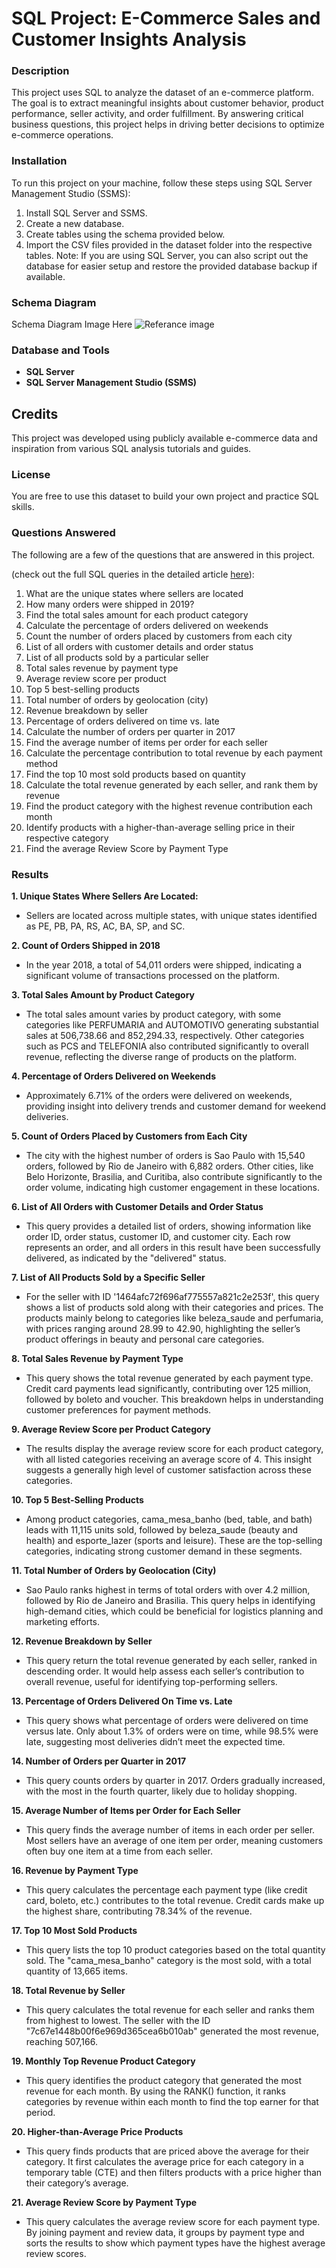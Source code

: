 # SQL Project: E-Commerce Sales and Customer Insights Analysis

### Description
This project uses SQL to analyze the dataset of an e-commerce platform. The goal is to extract meaningful insights about customer behavior, product performance, seller activity, and order fulfillment. By answering critical business questions, this project helps in driving better decisions to optimize e-commerce operations.

### Installation
To run this project on your machine, follow these steps using SQL Server Management Studio (SSMS):

  1. Install SQL Server and SSMS.
  2. Create a new database.
  3. Create tables using the schema provided below.
  4. Import the CSV files provided in the dataset folder into the respective tables.
Note: If you are using SQL Server, you can also script out the database for easier setup and restore the provided database backup if available.

### Schema Diagram
Schema Diagram Image Here 
![Referance image](/SchemaDiagram.png)

### Database and Tools
- **SQL Server**
- **SQL Server Management Studio (SSMS)**
## Credits
This project was developed using publicly available e-commerce data and inspiration from various SQL analysis tutorials and guides.

### License
You are free to use this dataset to build your own project and practice SQL skills.

### Questions Answered
The following are a few of the questions that are answered in this project.

(check out the full SQL queries in the detailed article [here](https://treasarose.github.io/sql_sample_project/Ecommerce_Query_Analysis.html)):

1. What are the unique states where sellers are located
2. How many orders were shipped in 2019?
3. Find the total sales amount for each product category
4. Calculate the percentage of orders delivered on weekends
5. Count the number of orders placed by customers from each city
6. List of all orders with customer details and order status 
7. List of all products sold by a particular seller
8. Total sales revenue by payment type
9. Average review score per product
10. Top 5 best-selling products
11. Total number of orders by geolocation (city)
12. Revenue breakdown by seller
13. Percentage of orders delivered on time vs. late
14. Calculate the number of orders per quarter in 2017
15. Find the average number of items per order for each seller
16. Calculate the percentage contribution to total revenue by each payment method
17. Find the top 10 most sold products based on quantity
18. Calculate the total revenue generated by each seller, and rank them by revenue
19. Find the product category with the highest revenue contribution each month
20. Identify products with a higher-than-average selling price in their respective category
21. Find the average Review Score by Payment Type

### Results
**1. Unique States Where Sellers Are Located:**

- Sellers are located across multiple states, with unique states identified as PE, PB, PA, RS, AC, BA, SP, and SC.
     
**2. Count of Orders Shipped in 2018**

- In the year 2018, a total of 54,011 orders were shipped, indicating a significant volume of transactions processed on the platform.

**3. Total Sales Amount by Product Category**
  
- The total sales amount varies by product category, with some categories like PERFUMARIA and AUTOMOTIVO generating substantial sales at 506,738.66 and 852,294.33, respectively. Other categories such as PCS and TELEFONIA also contributed significantly to overall revenue, reflecting the diverse range of products on the platform.

**4. Percentage of Orders Delivered on Weekends**

 - Approximately 6.71% of the orders were delivered on weekends, providing insight into delivery trends and customer demand for weekend deliveries.

**5. Count of Orders Placed by Customers from Each City**

- The city with the highest number of orders is Sao Paulo with 15,540 orders, followed by Rio de Janeiro with 6,882 orders. Other cities, like Belo Horizonte, Brasilia, and Curitiba, also contribute significantly to the order volume, indicating high customer engagement in these locations.

**6. List of All Orders with Customer Details and Order Status**

- This query provides a detailed list of orders, showing information like order ID, order status, customer ID, and customer city. Each row represents an order, and all orders in this result have been successfully delivered, as indicated by the "delivered" status.

**7. List of All Products Sold by a Specific Seller**

- For the seller with ID '1464afc72f696af775557a821c2e253f', this query shows a list of products sold along with their categories and prices. The products mainly belong to categories like beleza_saude and perfumaria, with prices ranging around 28.99 to 42.90, highlighting the seller’s product offerings in beauty and personal care categories.

**8. Total Sales Revenue by Payment Type**

- This query shows the total revenue generated by each payment type. Credit card payments lead significantly, contributing over 125 million, followed by boleto and voucher. This breakdown helps in understanding customer preferences for payment methods.

**9. Average Review Score per Product Category**

- The results display the average review score for each product category, with all listed categories receiving an average score of 4. This insight suggests a generally high level of customer satisfaction across these categories.

**10. Top 5 Best-Selling Products**

- Among product categories, cama_mesa_banho (bed, table, and bath) leads with 11,115 units sold, followed by beleza_saude (beauty and health) and esporte_lazer (sports and leisure). These are the top-selling categories, indicating strong customer demand in these segments.

**11. Total Number of Orders by Geolocation (City)**

- Sao Paulo ranks highest in terms of total orders with over 4.2 million, followed by Rio de Janeiro and Brasilia. This query helps in identifying high-demand cities, which could be beneficial for logistics planning and marketing efforts.

**12. Revenue Breakdown by Seller**

- This query return the total revenue generated by each seller, ranked in descending order. It would help assess each seller’s contribution to overall revenue, useful for identifying top-performing sellers.

**13. Percentage of Orders Delivered On Time vs. Late**

- This query shows what percentage of orders were delivered on time versus late. Only about 1.3% of orders were on time, while 98.5% were late, suggesting most deliveries didn’t meet the expected time.

**14. Number of Orders per Quarter in 2017**

- This query counts orders by quarter in 2017. Orders gradually increased, with the most in the fourth quarter, likely due to holiday shopping.

**15. Average Number of Items per Order for Each Seller**

- This query finds the average number of items in each order per seller. Most sellers have an average of one item per order, meaning customers often buy one item at a time from each seller.

**16. Revenue by Payment Type**

- This query calculates the percentage each payment type (like credit card, boleto, etc.) contributes to the total revenue. Credit cards make up the highest share, contributing 78.34% of the revenue.

**17. Top 10 Most Sold Products**

- This query lists the top 10 product categories based on the total quantity sold. The "cama_mesa_banho" category is the most sold, with a total quantity of 13,665 items.

**18. Total Revenue by Seller**

- This query calculates the total revenue for each seller and ranks them from highest to lowest. The seller with the ID "7c67e1448b00f6e969d365cea6b010ab" generated the most revenue, reaching 507,166.

**19. Monthly Top Revenue Product Category**

- This query identifies the product category that generated the most revenue for each month. By using the RANK() function, it ranks categories by revenue within each month to find the top earner for that period.

**20. Higher-than-Average Price Products**

- This query finds products that are priced above the average for their category. It first calculates the average price for each category in a temporary table (CTE) and then filters products with a price higher than their category’s average.

**21. Average Review Score by Payment Type**

- This query calculates the average review score for each payment type. By joining payment and review data, it groups by payment type and sorts the results to show which payment types have the highest average review scores.








